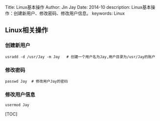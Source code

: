 Title: Linux基本操作
Author: Jin Jay
Date: 2014-10
description: Linux基本操作：创建新用户、修改密码、修改用户信息。
keywords: Linux

## Linux相关操作
### 创建新用户

    usradd -d /usr/Jay -m Jay   # 创建一个用户名为Jay,用户目录为/usr/Jay的账户

### 修改密码

    passwd Jay  # 修改用户Jay的密码

### 修改用户信息

    usermod Jay


[TOC]
